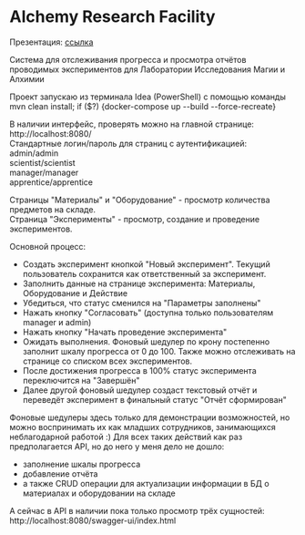 # Alchemy Research Facility

Презентация: [ссылка](https://docs.google.com/presentation/d/1-Y1P7XpICMIBSq8zLb7sjC60Lx_378-1ez-UtSJ9pVw)

Система для отслеживания прогресса и просмотра отчётов проводимых экспериментов для Лаборатории Исследования Магии и Алхимии

Проект запускаю из терминала Idea (PowerShell) с помощью команды  
mvn clean install; if ($?) {docker-compose up --build --force-recreate}

В наличии интерфейс, проверять можно на главной странице: http://localhost:8080/  
Стандартные логин/пароль для страниц с аутентификацией:  
admin/admin  
scientist/scientist  
manager/manager  
apprentice/apprentice  

Страницы "Материалы" и "Оборудование" - просмотр количества предметов на складе.  
Страница "Эксперименты" - просмотр, создание и проведение экспериментов.

Основной процесс:
- Создать эксперимент кнопкой "Новый эксперимент". Текущий пользователь сохранится как ответственный за эксперимент.
- Заполнить данные на странице эксперимента: Материалы, Оборудование и Действие
- Убедиться, что статус сменился на "Параметры заполнены"
- Нажать кнопку "Согласовать" (доступна только пользователям manager и admin)
- Нажать кнопку "Начать проведение эксперимента"
- Ожидать выполнения. Фоновый шедулер по крону постепенно заполнит шкалу прогресса от 0 до 100. Также можно отслеживать на странице со списком всех экспериментов.
- После достижения прогресса в 100% статус эксперимента переключится на "Завершён"
- Далее другой фоновый шедулер создаст текстовый отчёт и переведёт эксперимент в финальный статус "Отчёт сформирован"

Фоновые шедулеры здесь только для демонстрации возможностей, но можно воспринимать их как младших сотрудников, занимающихся неблагодарной работой :)
Для всех таких действий как раз предполагается API, но до него у меня дело не дошло:  
- заполнение шкалы прогресса  
- добавление отчёта  
- а также CRUD операции для актуализации информации в БД о материалах и оборудовании на складе 

А сейчас в API в наличии пока только просмотр трёх сущностей: http://localhost:8080/swagger-ui/index.html